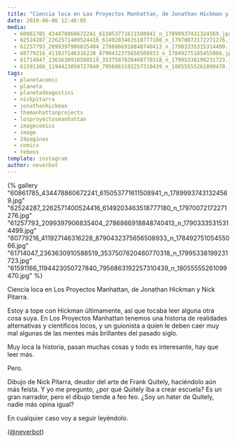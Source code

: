 ```yaml
---
title: "Ciencia loca en Los Proyectos Manhattan, de Jonathan Hickman y Nick Pitarra"
date: 2019-06-06 12:46:05
media: 
  - 60861785_434478860672241_615053771611508941_n_17899937431324569.jpg
  - 62524287_2262571400524416_6149203463518777180_n_17970072172271276.jpg
  - 61257793_2099397906835404_2786866918848740413_n_17903335315314499.jpg
  - 60779216_411927146316228_8790432375656508933_n_17849275105455066.jpg
  - 61714047_2363630910588519_3537507820460770318_n_17995338199231723.jpg
  - 61591166_1194423050727840_7956863192257310439_n_18055555261099470.jpg
tags: 
  - planetacomic
  - planeta
  - planetadeagostini
  - nickpitarra
  - jonathanhickman
  - themanhattanprojects
  - losproyectosmanhattan
  - imagecomics
  - image
  - 24paginas
  - comics
  - tebeos
template: instagram
author: neverbot
---
```


{% gallery "60861785_434478860672241_615053771611508941_n_17899937431324569.jpg" "62524287_2262571400524416_6149203463518777180_n_17970072172271276.jpg" "61257793_2099397906835404_2786866918848740413_n_17903335315314499.jpg" "60779216_411927146316228_8790432375656508933_n_17849275105455066.jpg" "61714047_2363630910588519_3537507820460770318_n_17995338199231723.jpg" "61591166_1194423050727840_7956863192257310439_n_18055555261099470.jpg" %}

Ciencia loca en Los Proyectos Manhattan, de Jonathan Hickman y Nick Pitarra.

Estoy a tope con Hickman últimamente, así que tocaba leer alguna otra cosa suya. En Los Proyectos Manhattan tenemos una historia de realidades alternativas y científicos locos, y un guionista a quien le deben caer muy mal algunas de las mentes más brillantes del pasado siglo.

Muy loca la historia, pasan muchas cosas y todo es interesante, hay que leer más.

Pero.

Dibujo de Nick Pitarra, deudor del arte de Frank Quitely, haciéndolo aún más feísta. Y yo me pregunto, ¿por qué Quitely iba a crear escuela? Es un gran narrador, pero el dibujo tiende a feo feo. ¿Soy un hater de Quitely, nadie más opina igual?

En cualquier caso voy a seguir leyéndolo.

([@neverbot](https://instagram.com/neverbot))
